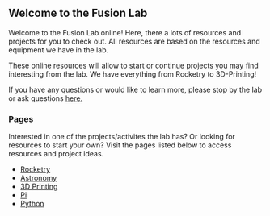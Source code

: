 ## Welcome to the Fusion Lab

Welcome to the Fusion Lab online! Here, there a lots of resources and projects for you to check out. All resources are based on the resources and equipment we have in the lab.

These online resources will allow to start or continue projects you may find interesting from the lab. We have everything from Rocketry to 3D-Printing! 

If you have any questions or would like to learn more, please stop by the lab or ask questions [here.](pages/faq.md)


### Pages

Interested in one of the projects/activites the lab has? Or looking for resources to start your own? Visit the pages listed below to access resources and project ideas.

- [Rocketry](pages/rocketry.md)
- [Astronomy](pages/astronomy.md)
- [3D Printing](pages/print.md)
- [Pi](pages/pi.md)
- [Python](pages/python.md)

